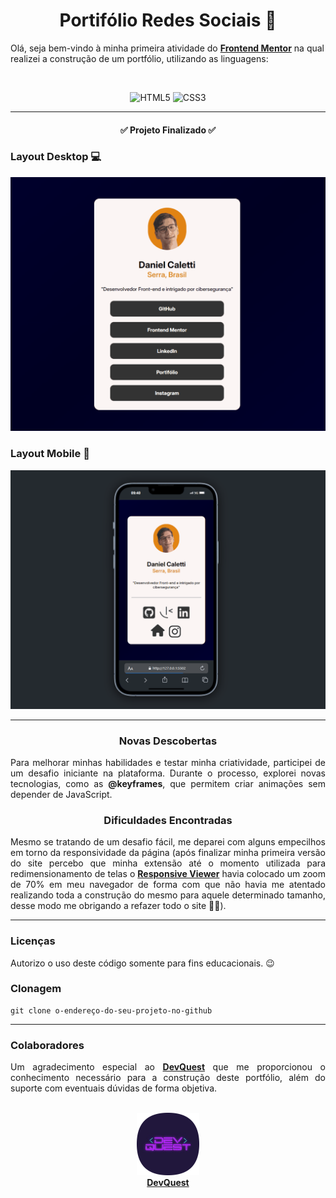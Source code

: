 <span align="center">
      
# Portifólio Redes Sociais 🙂 
      
</span>

Olá, seja bem-vindo à minha primeira atividade do [**Frontend Mentor**](https://www.frontendmentor.io/challenges/social-links-profile-UG32l9m6dQ) na qual realizei a construção de um portfólio, utilizando as linguagens:

<br>

<span align="center">

![HTML5](https://img.shields.io/badge/html5-%23E34F26.svg?style=for-the-badge&logo=html5&logoColor=white) ![CSS3](https://img.shields.io/badge/css3-%231572B6.svg?style=for-the-badge&logo=css3&logoColor=white)

</span>

---

<span align="center">

#### ✅ Projeto Finalizado ✅

</span>

### **Layout Desktop 💻**
<img src="./src/images/github/desktop-projeto.gif">

### **Layout Mobile 📱**
<img src="./src/images/github/mobile-projeto.gif">

---

<span align="center">
      
### **Novas Descobertas**

</span>

<div align="justify">

Para melhorar minhas habilidades e testar minha criatividade, participei de um desafio iniciante na plataforma. Durante o processo, explorei novas tecnologias, como as **@keyframes**, que permitem criar animações sem depender de JavaScript.

</div>

<span align="center">

### **Dificuldades Encontradas**

</span>

<div align="justify">

Mesmo se tratando de um desafio fácil, me deparei com alguns empecilhos em torno da responsividade da página (após finalizar minha primeira versão do site percebo que minha extensão até o momento utilizada para redimensionamento de telas o [**Responsive Viewer**](https://chromewebstore.google.com/detail/responsive-viewer/inmopeiepgfljkpkidclfgbgbmfcennb) havia colocado um zoom de 70% em meu navegador de forma com que não havia me atentado realizando toda a construção do mesmo para aquele determinado tamanho, desse modo me obrigando a refazer todo o site 🥲🤣).
</div>

---

### **Licenças**

Autorizo o uso deste código somente para fins educacionais. 😉

### **Clonagem**

```
git clone o-endereço-do-seu-projeto-no-github
```

---

### **Colaboradores**

<div align="justify">

Um agradecimento especial ao [**DevQuest**](https://www.youtube.com/@DevemDobro) que me proporcionou o conhecimento necessário para a construção deste portfólio, além do suporte com eventuais dúvidas de forma objetiva.

</div>

<br>

<div align="center">
      <a href="https://www.youtube.com/@DevemDobro">
        <img src="./src/images/github/devquest-logo.png" width="100px;" alt="DevQuest Profile Picture"/><br>
          <strong>DevQuest</strong>
      </a>
</div>